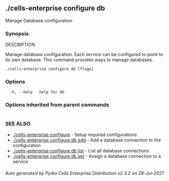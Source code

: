 ## ./cells-enterprise configure db

Manage Database configuration

### Synopsis


DESCRIPTION

  Manage database configuration.
  Each service can be configured to point to its own database. This command provides ways to manage databases.


```
./cells-enterprise configure db [flags]
```

### Options

```
  -h, --help   help for db
```

### Options inherited from parent commands

```
```

### SEE ALSO

* [./cells-enterprise configure](./cells-enterprise-configure)	 - Setup required configurations
* [./cells-enterprise configure db add](./cells-enterprise-configure-db-add)	 - Add a database connection to the configuration
* [./cells-enterprise configure db list](./cells-enterprise-configure-db-list)	 - List all database connections
* [./cells-enterprise configure db set](./cells-enterprise-configure-db-set)	 - Assign a database connection to a service

###### Auto generated by Pydio Cells Enterprise Distribution v2.3.2 on 28-Jul-2021

